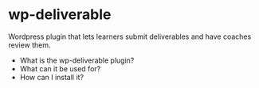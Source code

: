 # wp-deliverable
Wordpress plugin that lets learners submit deliverables and have coaches review them.

* What is the wp-deliverable plugin?
* What can it be used for?
* How can I install it?
